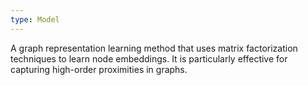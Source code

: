```yaml
---
type: Model
---
```


A graph representation learning method that uses matrix factorization techniques to learn node embeddings. It is particularly effective for capturing high-order proximities in graphs.